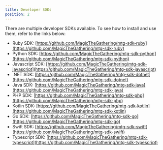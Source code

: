 ```yaml
---
title: Developer SDKs
position: 2
---
```


There are multiple developer SDKs available. To see how to install and use them, refer to the links below:

- Ruby SDK: [https://github.com/MagicTheGathering/mtg-sdk-ruby](https://github.com/MagicTheGathering/mtg-sdk-ruby)
- Python SDK: [https://github.com/MagicTheGathering/mtg-sdk-python](https://github.com/MagicTheGathering/mtg-sdk-python)
- Javascript SDK: [https://github.com/MagicTheGathering/mtg-sdk-javascript](https://github.com/MagicTheGathering/mtg-sdk-javascript)
- .NET SDK: [https://github.com/MagicTheGathering/mtg-sdk-dotnet](https://github.com/MagicTheGathering/mtg-sdk-dotnet)
- Java SDK: [https://github.com/MagicTheGathering/mtg-sdk-java](https://github.com/MagicTheGathering/mtg-sdk-java)
- PHP SDK: [https://github.com/MagicTheGathering/mtg-sdk-php](https://github.com/MagicTheGathering/mtg-sdk-php)
- Kotlin SDK: [https://github.com/MagicTheGathering/mtg-sdk-kotlin](https://github.com/MagicTheGathering/mtg-sdk-kotlin)
- Go SDK: [https://github.com/MagicTheGathering/mtg-sdk-go](https://github.com/MagicTheGathering/mtg-sdk-go)
- Swift SDK: [https://github.com/MagicTheGathering/mtg-sdk-swift](https://github.com/MagicTheGathering/mtg-sdk-swift)
- Typescript SDK: [https://github.com/MagicTheGathering/mtg-sdk-typescript](https://github.com/MagicTheGathering/mtg-sdk-typescript)